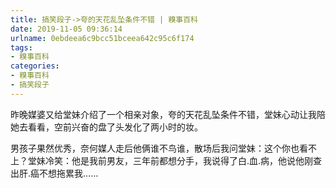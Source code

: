 ```yaml
---
title: 搞笑段子->夸的天花乱坠条件不错 | 糗事百科
date: 2019-11-05 09:36:14
urlname: 0ebdeea6c9bcc51bceea642c95c6f174
tags: 
- 糗事百科
categories:
- 糗事百科
- 搞笑段子
---
```

昨晚媒婆又给堂妹介绍了一个相亲对象，夸的天花乱坠条件不错，堂妹心动让我陪她去看看，空前兴奋的盘了头发化了两小时的妆。

男孩子果然优秀，奈何媒人走后他俩谁不鸟谁，散场后我问堂妹：这个你也看不上？堂妹冷笑：他是我前男友，三年前都想分手，我说得了白.血.病，他说他刚查出肝.癌不想拖累我……


